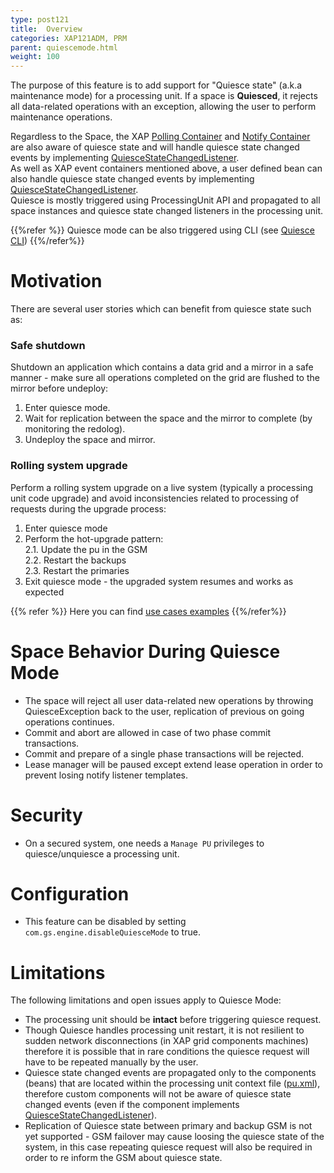 ```yaml
---
type: post121
title:  Overview
categories: XAP121ADM, PRM
parent: quiescemode.html
weight: 100
---
```



The purpose of this feature is to add support for "Quiesce state" (a.k.a maintenance mode) for a processing unit. If a space is **Quiesced**, it rejects all data-related operations with an exception, allowing the user to perform maintenance operations. <br>

Regardless to the Space, the XAP [Polling Container]({{%currentjavaurl%}}/polling-container.html) and [Notify Container]({{%currentjavaurl%}}/notify-container.html) are also aware of quiesce state and will handle quiesce state changed events by implementing [QuiesceStateChangedListener](./quiesce-pu-api.html#quiesce-state-changed-listener). <br>
As well as XAP event containers mentioned above, a user defined bean can also handle quiesce state changed events by implementing [QuiesceStateChangedListener](./quiesce-pu-api.html#quiesce-state-changed-listener). <br>
Quiesce is mostly triggered using ProcessingUnit API and propagated to all space instances and quiesce state changed listeners in the processing unit. <br>

{{%refer %}}
Quiesce mode can be also triggered using CLI (see [Quiesce CLI](./quiesce-command-line-interface.html))
{{%/refer%}}



# Motivation

There are several user stories which can benefit from quiesce state such as:

### Safe shutdown

Shutdown an application which contains a data grid and a mirror in a safe manner - make sure all operations completed on the grid are flushed to the mirror before undeploy:
  
1. Enter quiesce mode.
1. Wait for replication between the space and the mirror to complete (by monitoring the redolog).
1. Undeploy the space and mirror.

### Rolling system upgrade

Perform a rolling system upgrade on a live system (typically a processing unit code upgrade) and avoid inconsistencies related to processing of requests during the upgrade process:

1. Enter quiesce mode  <br>
2. Perform the hot-upgrade pattern: <br>
2.1.   Update the pu in the GSM<br>
2.2.  Restart the backups<br>
2.3. Restart the primaries<br>
3. Exit quiesce mode - the upgraded system resumes and works as expected

{{% refer %}}
Here you can find [use cases examples](./quiesce-pu-api.html#use-cases-examples)
{{%/refer%}}

# Space Behavior During Quiesce Mode
- The space will reject all user data-related new operations by throwing QuiesceException back to the user, replication of previous on going operations continues.
- Commit and abort are allowed in case of two phase commit transactions.
- Commit and prepare of a single phase transactions will be rejected.
- Lease manager will be paused except extend lease operation in order to prevent losing notify listener templates.

# Security
- On a secured system, one needs a `Manage PU` privileges to quiesce/unquiesce a processing unit.

# Configuration
- This feature can be disabled by setting `com.gs.engine.disableQuiesceMode` to true.


# Limitations 

The following limitations and open issues apply to Quiesce Mode:

- The processing unit should be **intact** before triggering quiesce request.
- Though Quiesce handles processing unit restart, it is not resilient to sudden network disconnections (in XAP grid components machines) therefore it is possible that in rare conditions the quiesce request will have to be repeated manually by the user. <br> 
- Quiesce state changed events are propagated only to the components (beans) that are located within the processing unit context file ([pu.xml]({{%currentjavaurl%}}/configuring-processing-unit-elements.html)), therefore custom components will not be aware of quiesce state changed events (even if the component implements [QuiesceStateChangedListener](./quiesce-pu-api.html#quiesce-state-changed-listener)).
- Replication of Quiesce state between primary and backup GSM is not yet supported - GSM failover may cause loosing the quiesce state of the system, in this case repeating quiesce request will also be required in order to re inform the GSM about quiesce state.
